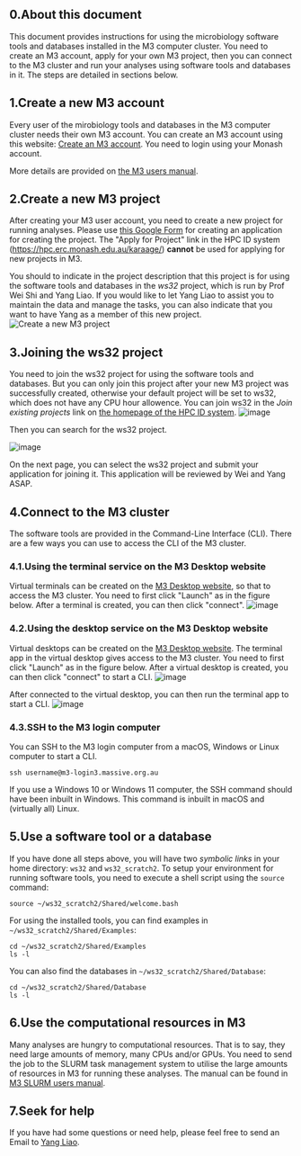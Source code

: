 0.About this document
----------------------
This document provides instructions for using the microbiology software tools and databases installed in the M3 computer cluster. You need to create an M3 account, apply for your own M3 project, then you can connect to the M3 cluster and run your analyses using software tools and databases in it. The steps are detailed in sections below.

1.Create a new M3 account
----------------------
Every user of the mirobiology tools and databases in the M3 computer cluster needs their own M3 account. You can create an M3 account using this website:
  [Create an M3 account](https://hpc.erc.monash.edu.au/karaage/aafbootstrap). 
You need to login using your Monash account.

More details are provided on [the M3 users manual](https://docs.massive.org.au/M3/requesting-an-account.html).

2.Create a new M3 project
----------------------
After creating your M3 user account, you need to create a new project for running analyses. Please use [this Google Form](https://docs.google.com/forms/u/2/d/e/1FAIpQLSefDLmIesBaZ_90efzKQytg-2V5mBbSMfM0uW8MiCrgw3QMJg/viewform) for creating an application for creating the project. The "Apply for Project" link in the HPC ID system (https://hpc.erc.monash.edu.au/karaage/) **cannot** be used for applying for new projects in M3.

You should to indicate in the project description that this project is for using the software tools and databases in the _ws32_ project, which is run by Prof Wei Shi and Yang Liao. If you would like to let Yang Liao to assist you to maintain the data and manage the tasks, you can also indicate that you want to have Yang as a member of this new project.
![Create a new M3 project](https://github.com/user-attachments/assets/c8fdaea4-600c-41e2-8b2b-2b00485c67b6)



3.Joining the ws32 project
----------------------
You need to join the ws32 project for using the software tools and databases. But you can only join this project after your new M3 project was successfully created, otherwise your default project will be set to ws32, which does not have any CPU hour allowence. You can join ws32 in the _Join existing projects_ link on [the homepage of the HPC ID system](https://hpc.erc.monash.edu.au/karaage/).
![image](https://github.com/user-attachments/assets/94d9a7dd-f01f-4a72-bc55-7361c417d0a3)

Then you can search for the ws32 project.

![image](https://github.com/user-attachments/assets/436caa09-b6ec-402c-a3e3-f7259053f17e)

On the next page, you can select the ws32 project and submit your application for joining it. This application will be reviewed by Wei and Yang ASAP. 

4.Connect to the M3 cluster
-----------------------
The software tools are provided in the Command-Line Interface (CLI). There are a few ways you can use to access the CLI of the M3 cluster. 

### 4.1.Using the terminal service on the M3 Desktop website
Virtual terminals can be created on the [M3 Desktop website](https://m3-desktop.erc.monash.edu/), so that to access the M3 cluster. You need to first click "Launch" as in the figure below. After a terminal is created, you can then click "connect".
![image](https://github.com/user-attachments/assets/9b7eab45-de1a-406e-8a57-fea84e952703)

### 4.2.Using the desktop service on the M3 Desktop website
Virtual desktops can be created on the [M3 Desktop website](https://m3-desktop.erc.monash.edu/). The terminal app in the virtual desktop gives access to the M3 cluster. You need to first click "Launch" as in the figure below. After a virtual desktop is created, you can then click "connect" to start a CLI. 
![image](https://github.com/user-attachments/assets/5bb174ec-b0bf-4886-9862-8f709c9e8d27)

After connected to the virtual desktop, you can then run the terminal app to start a CLI.
![image](https://github.com/user-attachments/assets/7de90c13-66a3-4830-9bff-aa927897d730)


### 4.3.SSH to the M3 login computer
You can SSH to the M3 login computer from a macOS, Windows or Linux computer to start a CLI. 
```
ssh username@m3-login3.massive.org.au
```
If you use a Windows 10 or Windows 11 computer, the SSH command should have been inbuilt in Windows. This command is inbuilt in macOS and (virtually all) Linux.

5.Use a software tool or a database
-----------------------------
If you have done all steps above, you will have two _symbolic links_ in your home directory:
```ws32``` and ```ws32_scratch2```. To setup your environment for running software tools, you need to execute a shell script using the ```source``` command:
```
source ~/ws32_scratch2/Shared/welcome.bash
```

For using the installed tools, you can find examples in ```~/ws32_scratch2/Shared/Examples```:

```
cd ~/ws32_scratch2/Shared/Examples
ls -l
```

You can also find the databases in ```~/ws32_scratch2/Shared/Database```:

```
cd ~/ws32_scratch2/Shared/Database
ls -l
```


6.Use the computational resources in M3
-----------------------------
Many analyses are hungry to computational resources. That is to say, they need large amounts of memory, many CPUs and/or GPUs. You need to send the job to the SLURM task management system to utilise the large amounts of resources in M3 for running these analyses. The manual can be found in [M3 SLURM users manual](https://docs.massive.org.au/M3/slurm/slurm-overview.html).

7.Seek for help
-----------------------------
If you have had some questions or need help, please feel free to send an Email to [Yang Liao](mailto:yang.liao@monash.edu).

